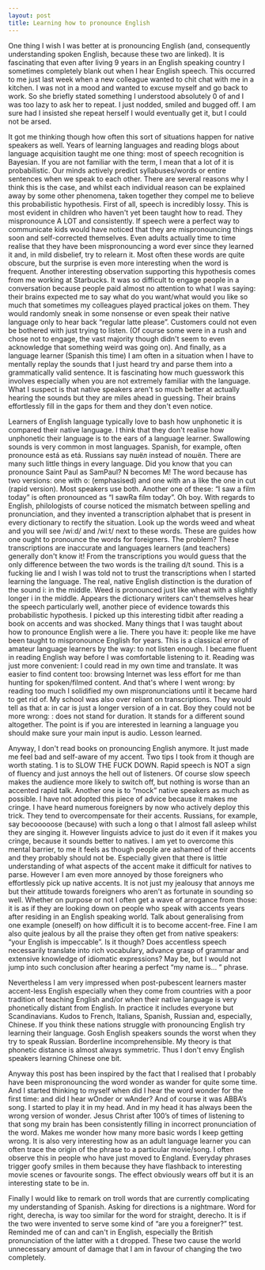 ```yaml
---
layout: post
title: Learning how to pronounce English
---
```


One thing I wish I was better at is pronouncing English (and, consequently understanding spoken English, because these two are linked). It is fascinating that even after living 9 years in an English speaking country I sometimes completely blank out when I hear English speech. This occurred to me just last week when a new colleague wanted to chit chat with me in a kitchen. I was not in a mood and wanted to excuse myself and go back to work. So she briefly stated something I understood absolutely 0 of and I was too lazy to ask her to repeat. I just nodded, smiled and bugged off. I am sure had I insisted she repeat herself I would eventually get it, but I could not be arsed.

It got me thinking though how often this sort of situations happen for native speakers as well. Years of learning languages and reading blogs about language acquisition taught me one thing: most of speech recognition is Bayesian. If you are not familiar with the term, I mean that a lot of it is probabilistic. Our minds actively predict syllabuses/words or entire sentences when we speak to each other. There are several reasons why I think this is the case, and whilst each individual reason can be explained away by some other phenomena, taken together they compel me to believe this probabilistic hypothesis. First of all, speech is incredibly lossy. This is most evident in children who haven't yet been taught how to read. They mispronounce A LOT and consistently. If speech were a perfect way to communicate kids would have noticed that they are mispronouncing things soon and self-corrected themselves. Even adults actually time to time realise that they have been mispronouncing a word ever since they learned it and, in mild disbelief, try to relearn it. Most often these words are quite obscure, but the surprise is even more interesting when the word is frequent. Another interesting observation supporting this hypothesis comes from me working at Starbucks. It was so difficult to engage people in a conversation because people paid almost no attention to what I was saying: their brains expected me to say what do you want/what would you like so much that sometimes my colleagues played practical jokes on them. They would randomly sneak in some nonsense or even speak their native language only to hear back “regular latte please”. Customers could not even be bothered with just trying to listen. (Of course some were in a rush and chose not to engage, the vast majority though didn't seem to even acknowledge that something weird was going on). And finally, as a language learner (Spanish this time) I am often in a situation when I have to mentally replay the sounds that I just heard try and parse them into a grammatically valid sentence. It is fascinating how much guesswork this involves especially when you are not extremely familiar with the language. What I suspect is that native speakers aren't so much better at actually hearing the sounds but they are miles ahead in guessing. Their brains effortlessly fill in the gaps for them and they don't even notice.

Learners of English language typically love to bash how unphonetic it is compared their native language. I think that they don't realise how unphonetic their language is to the ears of a language learner. Swallowing sounds is very common in most languages. Spanish, for example, often pronounce está as etá. Russians say пшёл instead of пошёл. There are many such little things in every language. Did you know that you can pronounce Saint Paul as SamPaul? N becomes M! The word because has two versions: one with o: (emphasised) and one with an a like the one in cut (rapid version). Most speakers use both. Another one of these: “I saw a film today” is often pronounced as “I sawRa film today”. Oh boy. With regards to English, philologists of course noticed the mismatch between spelling and pronunciation, and they invented a transcription alphabet that is present in every dictionary to rectify the situation. Look up the words weed and wheat and you will see /wiːd/ and /wiːt/ next to these words. These are guides how one ought to pronounce the words for foreigners. The problem? These transcriptions are inaccurate and languages learners (and teachers) generally don't know it! From the transcriptions you would guess that the only difference between the two words is the trailing d/t sound. This is a fucking lie and I wish I was told not to trust the transcriptions when I started learning the language. The real, native English distinction is the duration of the sound i: in the middle. Weed is pronounced just like wheat with a slightly longer i in the middle. Appears the dictionary writers can't themselves hear the speech particularly well, another piece of evidence towards this probabilistic hypothesis. I picked up this interesting tidbit after reading a book on accents and was shocked. Many things that I was taught about how to pronounce English were a lie. There you have it: people like me have been taught to mispronounce English for years. This is a classical error of amateur language learners by the way: to not listen enough. I became fluent in reading English way before I was comfortable listening to it. Reading was just more convenient: I could read in my own time and translate. It was easier to find content too: browsing Internet was less effort for me than hunting for spoken/filmed content. And that's where I went wrong: by reading too much I solidified my own mispronunciations until it became hard to get rid of. My school was also over reliant on transcriptions. They would tell as that a: in car is just a longer version of a in cat. Boy they could not be more wrong: : does not stand for duration. It stands for a different sound altogether. The point is if you are interested in learning a language you should make sure your main input is audio. Lesson learned. 

Anyway, I don't read books on pronouncing English anymore. It just made me feel bad and self-aware of my accent. Two tips I took from it though are worth stating. 1 is to SLOW THE FUCK DOWN. Rapid speech is NOT a sign of fluency and just annoys the hell out of listeners. Of course slow speech makes the audience more likely to switch off, but nothing is worse than an accented rapid talk. Another one is to “mock” native speakers as much as possible. I have not adopted this piece of advice because it makes me cringe. I have heard numerous foreigners by now who actively deploy this trick. They tend to overcompensate for their accents. Russians, for example, say becooooose (because) with such a long o that I almost fall asleep whilst they are singing it. However linguists advice to just do it even if it makes you cringe, because it sounds better to natives. I am yet to overcome this mental barrier, to me it feels as though people are ashamed of their accents and they probably should not be. Especially given that there is little understanding of what aspects of the accent make it difficult for natives to parse. However I am even more annoyed by those foreigners who effortlessly pick up native accents. It is not just my jealousy that annoys me but their attitude towards foreigners who aren't as fortunate in sounding so well. Whether on purpose or not I often get a wave of arrogance from those: it is as if they are looking down on people who speak with accents years after residing in an English speaking world. Talk about generalising from one example (oneself) on how difficult it is to become accent-free. Fine I am also quite jealous by all the praise they often get from native speakers: “your English is impeccable”. Is it though? Does accentless speech necessarily translate into rich vocabulary, advance grasp of grammar and extensive knowledge of idiomatic expressions? May be, but I would not jump into such conclusion after hearing a perfect “my name is… ” phrase.

Nevertheless I am very impressed when post-pubescent learners master accent-less English especially when they come from countries with a poor tradition of teaching English and/or when their native language is very phonetically distant from English. In practice it includes everyone but Scandinavians. Kudos to French, Italians, Spanish, Russian and, especially, Chinese. If you think these nations struggle with pronouncing English try learning their language. Gosh English speakers sounds the worst when they try to speak Russian. Borderline incomprehensible. My theory is that phonetic distance is almost always symmetric. Thus I don't envy English speakers learning Chinese one bit.

Anyway this post has been inspired by the fact that I realised that I probably have been mispronouncing the word wonder as wander for quite some time. And I started thinking to myself when did I hear the word wonder for the first time: and did I hear wOnder or wAnder? And of course it was ABBA’s song. I started to play it in my head. And in my head it has always been the wrong version of wonder. Jesus Christ after 100’s of times of listening to that song my brain has been consistently filling in incorrect pronunciation of the word. Makes me wonder how many more basic words I keep getting wrong. It is also very interesting how as an adult language learner you can often trace the origin of the phrase to a particular movie/song. I often observe this in people who have just moved to England. Everyday phrases trigger goofy smiles in them because they have flashback to interesting movie scenes or favourite songs. The effect obviously wears off but it is an interesting state to be in.

Finally I would like to remark on troll words that are currently complicating my understanding of Spanish. Asking for directions is a nightmare. Word for right, derecha, is way too similar for the word for straight, derecho. It is if the two were invented to serve some kind of “are you a foreigner?” test. Reminded me of can and can't in English, especially the British pronunciation of the latter with a t dropped. These two cause the world unnecessary amount of damage that I am in favour of changing the two completely.
